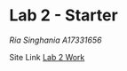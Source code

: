 # Lab 2 - Starter

*Ria Singhania*
*A17331656*

Site Link [Lab 2 Work](https://riasinghania.github.io/sp25-cse110-lab3/)
